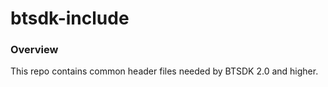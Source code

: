 # btsdk-include

### Overview

This repo contains common header files needed by BTSDK 2.0 and higher.
